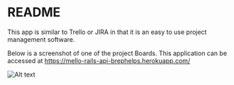 # README

This app is similar to Trello or JIRA in that it is an easy to use project management software. 

Below is a screenshot of one of the project Boards. This application can be accessed at https://mello-rails-api-brephelps.herokuapp.com/

![Alt text](/assets/Images/mello.png?raw=true)
